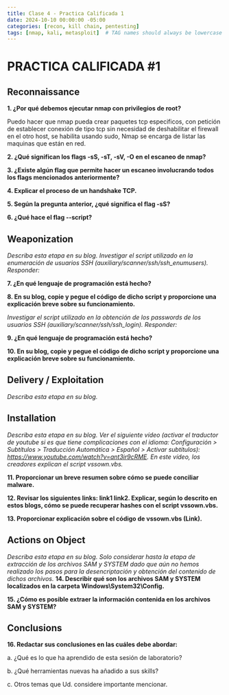 ```yaml
---
title: Clase 4 - Practica Calificada 1
date: 2024-10-10 00:00:00 -05:00
categories: [recon, kill chain, pentesting]
tags: [nmap, kali, metasploit]  # TAG names should always be lowercase
---
```

# PRACTICA CALIFICADA #1

## Reconnaissance

**1. ¿Por qué debemos ejecutar nmap con privilegios de root?**

Puedo hacer que nmap pueda crear paquetes tcp especificos, con petición de establecer conexión de tipo tcp sin necesidad de deshabilitar el firewall en el otro host, se habilita usando sudo, Nmap se encarga de listar las maquinas que están en red.

**2. ¿Qué significan los flags -sS, -sT, -sV, -O en el escaneo de nmap?**

**3. ¿Existe algún flag que permite hacer un escaneo involucrando todos los flags mencionados anteriormente?**

**4. Explicar el proceso de un handshake TCP.**

**5. Según la pregunta anterior, ¿qué significa el flag -sS?**

**6. ¿Qué hace el flag --script?**

## Weaponization

*Describa esta etapa en su blog.*
*Investigar el script utilizado en la enumeración de usuarios SSH (auxiliary/scanner/ssh/ssh_enumusers). Responder:*

**7. ¿En qué lenguaje de programación está hecho?**

**8. En su blog, copie y pegue el código de dicho script y proporcione una explicación breve sobre su funcionamiento.**

*Investigar el script utilizado en la obtención de los passwords de los usuarios SSH (auxiliary/scanner/ssh/ssh_login). Responder:*

**9. ¿En qué lenguaje de programación está hecho?**

**10. En su blog, copie y pegue el código de dicho script y proporcione una explicación breve sobre su funcionamiento.**

## Delivery / Exploitation

*Describa esta etapa en su blog.*

## Installation

*Describa esta etapa en su blog.*
*Ver el siguiente vídeo (activar el traductor de youtube si es que tiene complicaciones con el idioma: Configuración > Subtítulos > Traducción Automática  > Español > Activar subtítulos): https://www.youtube.com/watch?v=ant3ir9cRME. En este vídeo, los creadores explican el script vssown.vbs.*

**11. Proporcionar un breve resumen sobre cómo se puede conciliar malware.**

**12. Revisar los siguientes links: link1 link2. Explicar, según lo descrito en estos blogs, cómo se puede recuperar hashes con el script vssown.vbs.**

**13. Proporcionar explicación sobre el código de vssown.vbs (Link).**

## Actions on Object

*Describa esta etapa en su blog. Solo considerar hasta la etapa de extracción de los archivos SAM y SYSTEM dado que aún no hemos realizado los pasos para la desencriptación y obtención del contenido de dichos archivos.*
**14. Describir qué son los archivos SAM y SYSTEM localizados en la carpeta Windows\System32\Config.** 

**15. ¿Cómo es posible extraer la información contenida en los archivos SAM y SYSTEM?**

## Conclusions

**16. Redactar sus conclusiones en las cuáles debe abordar:** 

a. ¿Qué es lo que ha aprendido de esta sesión de laboratorio?

b. ¿Qué herramientas nuevas ha añadido a sus skills?

c. Otros temas que Ud. considere importante mencionar.